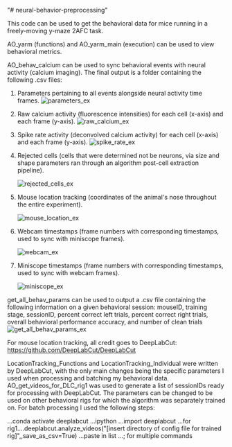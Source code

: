 "# neural-behavior-preprocessing" 

This code can be used to get the behavioral data for mice running in a freely-moving y-maze 2AFC task.

AO_yarm (functions) and AO_yarm_main (execution) can be used to view behavioral metrics.

AO_behav_calcium can be used to sync behavioral events with neural activity (calcium imaging).
The final output is a folder containing the following .csv files:
1) Parameters pertaining to all events alongside neural activity time frames.
  ![parameters_ex](https://github.com/aozgur360/neural-behavior-preprocessing/assets/77759136/f302fba5-630d-44d7-beeb-a99aa553b5c5)
2) Raw calcium activity (fluorescence intensities) for each cell (x-axis) and each frame (y-axis).
   ![raw_calcium_ex](https://github.com/aozgur360/neural-behavior-preprocessing/assets/77759136/57c1e3ee-38d9-4a33-8ba7-056b6f1a76e2)
3) Spike rate activity (deconvolved calcium activity) for each cell (x-axis) and each frame (y-axis).
   ![spike_rate_ex](https://github.com/aozgur360/neural-behavior-preprocessing/assets/77759136/8f1bbf06-45ff-425f-9f6a-d973a939094d)
4) Rejected cells (cells that were determined not be neurons, via size and shape parameters ran through an algorithm post-cell extraction pipeline).
   
   ![rejected_cells_ex](https://github.com/aozgur360/neural-behavior-preprocessing/assets/77759136/5574cfff-7308-4f9f-8269-d2bec3e8356c)
5) Mouse location tracking (coordinates of the animal's nose throughout the entire experiment).
   
   ![mouse_location_ex](https://github.com/aozgur360/neural-behavior-preprocessing/assets/77759136/2173c357-bd8f-4e00-8840-7ef120c2cb13)
6) Webcam timestamps (frame numbers with corresponding timestamps, used to sync with miniscope frames).

    ![webcam_ex](https://github.com/aozgur360/neural-behavior-preprocessing/assets/77759136/9837c5e7-ec63-4fea-a32f-77037bad5b7e)
7) Miniscope timestamps (frame numbers with corresponding timestamps, used to sync with webcam frames).
    
    ![miniscope_ex](https://github.com/aozgur360/neural-behavior-preprocessing/assets/77759136/d3a9700e-1682-413e-9dbf-ba90f022f680)

get_all_behav_params can be used to output a .csv file containing the following information on a given behavioral session:
mouseID, training stage, sessionID, percent correct left trials, percent correct right trials, overall behavioral performance accuracy, and number of clean trials
![get_all_behav_params_ex](https://github.com/aozgur360/neural-behavior-preprocessing/assets/77759136/2204f684-4f46-4cfe-bdb3-7c4c14673fde)

For mouse location tracking, all credit goes to DeepLabCut: https://github.com/DeepLabCut/DeepLabCut

LocationTracking_Functions and LocationTracking_Individual were written by DeepLabCut, with the only main changes being the specific parameters I used when processing and batching my behavioral data.
AO_get_videos_for_DLC_rig1 was used to generate a list of sessionIDs ready for processing with DeepLabCut. The parameters can be changed to be used on other behavioral rigs for which the algorithm was
separately trained on. For batch processing I used the following steps:

...conda activate deeplabcut
...ipython
...import deeplabcut
...for rig1....deeplabcut.analyze_videos("[insert directory of config file for trained rig]",,save_as_csv=True)
...paste in list
...; for multiple commands






